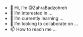 - 👋 Hi, I’m @ZahraBadzohreh
- 👀 I’m interested in ...
- 🌱 I’m currently learning ...
- 💞️ I’m looking to collaborate on ...
- 📫 How to reach me ...

<!---
ZahraBadzohreh/ZahraBadzohreh is a ✨ special ✨ repository because its `README.md` (this file) appears on your GitHub profile.
You can click the Preview link to take a look at your changes.
--->
